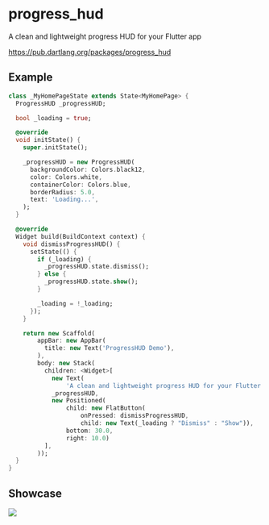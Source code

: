 # progress_hud

A clean and lightweight progress HUD for your Flutter app

https://pub.dartlang.org/packages/progress_hud

## Example
```dart
class _MyHomePageState extends State<MyHomePage> {
  ProgressHUD _progressHUD;

  bool _loading = true;

  @override
  void initState() {
    super.initState();

    _progressHUD = new ProgressHUD(
      backgroundColor: Colors.black12,
      color: Colors.white,
      containerColor: Colors.blue,
      borderRadius: 5.0,
      text: 'Loading...',
    );
  }

  @override
  Widget build(BuildContext context) {
    void dismissProgressHUD() {
      setState(() {
        if (_loading) {
          _progressHUD.state.dismiss();
        } else {
          _progressHUD.state.show();
        }

        _loading = !_loading;
      });
    }

    return new Scaffold(
        appBar: new AppBar(
          title: new Text('ProgressHUD Demo'),
        ),
        body: new Stack(
          children: <Widget>[
            new Text(
                'A clean and lightweight progress HUD for your Flutter app'),
            _progressHUD,
            new Positioned(
                child: new FlatButton(
                    onPressed: dismissProgressHUD,
                    child: new Text(_loading ? "Dismiss" : "Show")),
                bottom: 30.0,
                right: 10.0)
          ],
        ));
  }
}
```

## Showcase

![](https://media.giphy.com/media/ir9XMNj8dIKcflkp21/giphy.gif)
